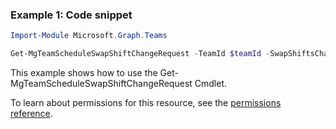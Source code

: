### Example 1: Code snippet

```powershellImport-Module Microsoft.Graph.Teams

Get-MgTeamScheduleSwapShiftChangeRequest -TeamId $teamId -SwapShiftsChangeRequestId $swapShiftsChangeRequestId
```
This example shows how to use the Get-MgTeamScheduleSwapShiftChangeRequest Cmdlet.
To learn about permissions for this resource, see the [permissions reference](/graph/permissions-reference).

